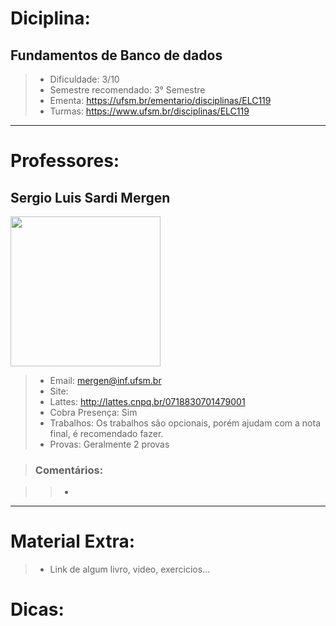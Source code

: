 # Diciplina:
## **Fundamentos de Banco de dados**

> - Dificuldade: 3/10
> - Semestre recomendado: 3° Semestre
> - Ementa: https://ufsm.br/ementario/disciplinas/ELC119
> - Turmas: https://www.ufsm.br/disciplinas/ELC119
---

# Professores:
## **Sergio Luis Sardi Mergen**
<img src="https://encrypted-tbn0.gstatic.com/images?q=tbn:ANd9GcQ-XE0UXoGNqnBXQRrpIX6SOJY1XvHBhf4tIRxPSDSbjQ&s" height=240>

> - Email: mergen@inf.ufsm.br
> - Site: 
> - Lattes: http://lattes.cnpq.br/0718830701479001
> - Cobra Presença: Sim
> - Trabalhos: Os trabalhos são opcionais, porém ajudam com a nota final, é recomendado fazer.
> - Provas: Geralmente 2 provas

> ### Comentários:

>> - 
---

# Material Extra:
> - Link de algum livro, video, exercicios...

# Dicas:


